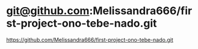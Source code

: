 # git@github.com:Melissandra666/first-project-ono-tebe-nado.git
https://github.com/Melissandra666/first-project-ono-tebe-nado.git
